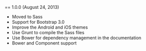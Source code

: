 == 1.0.0 (August 24, 2013)

* Moved to Sass
* Support for Bootstrap 3.0
* Improve the Android and iOS themes
* Use Grunt to compile the Sass files
* Use Bower for dependency management in the documentation
* Bower and Component support

